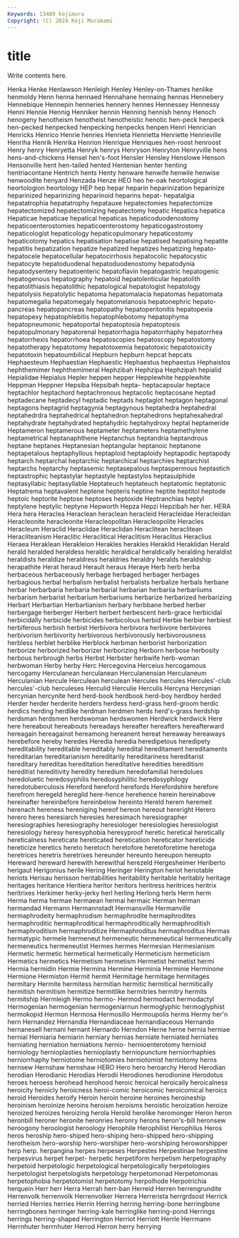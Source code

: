 ```yaml
---
Keywords: 13489 kojimura
Copyright: (C) 2024 Koji Murakami
---
```


# title

Write contents here.



Henka
Henke Henlawson Henleigh Henley Henley-on-Thames henlike henmoldy Henn henna hennaed
Hennahane hennaing hennas Hennebery Hennebique Hennepin henneries hennery hennes Hennessey
Hennessy Henni Hennie Hennig Henniker hennin Henning hennish henny Henoch
henogeny henotheism henotheist henotheistic henotic hen-peck henpeck hen-pecked henpecked henpecking
henpecks henpen Henri Henrician Henricks Henrico Henrie henries Henrieta Henrietta
Henriette Henrieville Henriha Henrik Henrika Henrion Henrique Henriques hen-roost henroost
Henry henry Henryetta Henryk henrys Henryson Henryton Henryville hens hens-and-chickens
Hensel hen's-foot Hensler Hensley Henslowe Henson Hensonville hent hen-tailed hented
Hentenian henter henting hentriacontane Hentrich hents Henty henware henwife henwile
henwise henwoodite henyard Henzada Henze HEO heo he-oak heortological heortologion
heortology HEP hep hepar heparin heparinization heparinize heparinized heparinizing heparinoid
heparins hepat- hepatalgia hepatatrophia hepatatrophy hepatauxe hepatectomies hepatectomize hepatectomized hepatectomizing
hepatectomy hepatic Hepatica hepatica Hepaticae hepaticae hepatical hepaticas hepaticoduodenostomy hepaticoenterostomies
hepaticoenterostomy hepaticogastrostomy hepaticologist hepaticology hepaticopulmonary hepaticostomy hepaticotomy hepatics hepatisation hepatise
hepatised hepatising hepatite hepatitis hepatization hepatize hepatized hepatizes hepatizing hepato-
hepatocele hepatocellular hepatocirrhosis hepatocolic hepatocystic hepatocyte hepatoduodenal hepatoduodenostomy hepatodynia hepatodysentery
hepatoenteric hepatoflavin hepatogastric hepatogenic hepatogenous hepatography hepatoid hepatolenticular hepatolith hepatolithiasis
hepatolithic hepatological hepatologist hepatology hepatolysis hepatolytic hepatoma hepatomalacia hepatomas hepatomata
hepatomegalia hepatomegaly hepatomelanosis hepatonephric hepato-pancreas hepatopancreas hepatopathy hepatoperitonitis hepatopexia hepatopexy
hepatophlebitis hepatophlebotomy hepatophyma hepatopneumonic hepatoportal hepatoptosia hepatoptosis hepatopulmonary hepatorenal hepatorrhagia
hepatorrhaphy hepatorrhea hepatorrhexis hepatorrhoea hepatoscopies hepatoscopy hepatostomy hepatotherapy hepatotomy hepatotoxemia
hepatotoxic hepatotoxicity hepatotoxin hepatoumbilical Hepburn hepburn hepcat hepcats Hephaesteum Hephaestian
Hephaestic Hephaestus hephaestus Hephaistos hephthemimer hephthemimeral Hephzibah Hephzipa Hephzipah hepialid
Hepialidae Hepialus Hepler heppen hepper Hepplewhite hepplewhite Heppman Heppner Hepsiba
Hepsibah hepta- heptacapsular heptace heptachlor heptachord heptachronous heptacolic heptacosane heptad
heptadecane heptadecyl heptadic heptads heptaglot heptagon heptagonal heptagons heptagrid heptagynia
heptagynous heptahedra heptahedral heptahedrdra heptahedrical heptahedron heptahedrons heptahexahedral heptahydrate heptahydrated
heptahydric heptahydroxy heptal heptameride Heptameron heptamerous heptameter heptameters heptamethylene heptametrical
heptanaphthene Heptanchus heptandria heptandrous heptane heptanes Heptanesian heptangular heptanoic heptanone
heptapetalous heptaphyllous heptaploid heptaploidy heptapodic heptapody heptarch heptarchal heptarchic heptarchical
heptarchies heptarchist heptarchs heptarchy heptasemic heptasepalous heptaspermous heptastich heptastrophic heptastylar
heptastyle heptastylos heptasulphide heptasyllabic heptasyllable Heptateuch heptateuch heptatomic heptatonic Heptatrema
heptavalent heptene hepteris heptine heptite heptitol heptode heptoic heptorite heptose
heptoses heptoxide Heptranchias heptyl heptylene heptylic heptyne Hepworth Hepza Hepzi
Hepzibah her her. HERA Hera hera Heraclea Heraclean heraclean heracleid
Heracleidae Heracleidan Heracleonite heracleonite Heracleopolitan Heracleopolite Heracles Heracleum Heraclid Heraclidae
Heraclidan Heraclitean heraclitean Heracliteanism Heraclitic Heraclitical Heraclitism Heraclitus Heraclius Heraea
Heraklean Herakleion Herakles herakles Heraklid Heraklidan Herald herald heralded heraldess
heraldic heraldical heraldically heralding heraldist heraldists heraldize heraldress heraldries heraldry
heralds heraldship herapathite Herat heraud Herault heraus Heraye Herb herb
herba herbaceous herbaceously herbage herbaged herbager herbages herbagious herbal herbalism
herbalist herbalists herbalize herbals herbane herbar herbarbaria herbaria herbarial herbarian
herbariia herbariiums herbarism herbarist herbarium herbariums herbarize herbarized herbarizing Herbart
Herbartian Herbartianism herbary herbbane herbed herber herbergage herberger Herbert herbert
herbescent herb-grace herbicidal herbicidally herbicide herbicides herbicolous herbid Herbie herbier
herbiest herbiferous herbish herbist Herbivora herbivora herbivore herbivores herbivorism herbivority
herbivorous herbivorously herbivorousness herbless herblet herblike Herblock herbman herborist herborization
herborize herborized herborizer herborizing Herborn herbose herbosity herbous herbrough herbs
Herbst Herbster herbwife herb-woman herbwoman Herby herby Herc Hercegovina Herceius
hercogamous hercogamy Herculanean herculanean Herculanensian Herculaneum Herculanian Hercule Herculean herculean
Hercules hercules Hercules'-club hercules'-club herculeses Herculid Herculie Herculis Hercyna Hercynian
hercynian hercynite herd herd-book herdbook herd-boy herdboy herded Herder herder
herderite herders herdess herd-grass herd-groom herdic herdics herding herdlike herdman
herdmen herds herd's-grass herdship herdsman herdsmen herdswoman herdswomen Herdwick herdwick
Here here hereabout hereabouts hereadays hereafter hereafters hereafterward hereagain hereagainst
hereamong hereanent hereat hereaway hereaways herebefore hereby heredes Heredia heredia
heredipetous heredipety hereditability hereditable hereditably heredital hereditament hereditaments hereditarian hereditarianism
hereditarily hereditariness hereditarist hereditary hereditas hereditation hereditative heredities hereditism hereditist
hereditivity heredity heredium heredofamilial heredolues heredoluetic heredosyphilis heredosyphilitic heredosyphilogy heredotuberculosis
Hereford hereford herefords Herefordshire herefore herefrom heregeld heregild here-hence herehence
herein hereinabove hereinafter hereinbefore hereinbelow hereinto Hereld herem heremeit herenach
hereness hereniging hereof hereon hereout hereright Herero herero heres heresiarch
heresies heresimach heresiographer heresiographies heresiography heresiologer heresiologies heresiologist heresiology heresy
heresyphobia heresyproof heretic heretical heretically hereticalness hereticate hereticated heretication hereticator
hereticide hereticize heretics hereto heretoch heretofore heretoforetime heretoga heretrices heretrix
heretrixes hereunder hereunto hereupon hereupto Hereward hereward herewith herewithal herezeld
Hergesheimer Heriberto herigaut Herigonius herile Hering Heringer Herington heriot heriotable
heriots Herisau herisson heritabilities heritability heritable heritably heritage heritages heritance
Heritiera heritor heritors heritress heritrices heritrix heritrixes Herkimer herky-jerky herl
herling Herlong herls Herm herm Herma herma hermae hermaean hermai
hermaic Herman herman hermandad Hermann Hermannstadt Hermansville Hermanville hermaphrodeity hermaphrodism
hermaphrodite hermaphrodites hermaphroditic hermaphroditical hermaphroditically hermaphroditish hermaphroditism hermaphroditize Hermaphroditus hermaphroditus
Hermas hermatypic hermele hermeneut hermeneutic hermeneutical hermeneutically hermeneutics hermeneutist Hermes
hermes Hermesian Hermesianism Hermetic hermetic hermetical hermetically Hermeticism hermeticism Hermetics
hermetics Hermetism hermetism Hermetist hermetist hermi Hermia hermidin Hermie Hermina
Hermine Herminia Herminie Herminone Hermione Hermiston Hermit hermit Hermitage hermitage
hermitages hermitary Hermite hermitess hermitian hermitic hermitical hermitically hermitish hermitism
hermitize hermitlike hermitries hermitry hermits hermitship Hermleigh Hermo hermo- Hermod
hermodact hermodactyl Hermogenian hermogenian hermogeniarnun hermoglyphic hermoglyphist hermokopid Hermon Hermosa
Hermosillo Hermoupolis herms Hermy her'n hern Hernandez Hernandia Hernandiaceae hernandiaceous
Hernando hernanesell hernani hernant Hernardo Herndon Herne herne hernia herniae
hernial Herniaria herniarin herniary hernias herniate herniated herniates herniating herniation
herniations hernio- hernioenterotomy hernioid herniology hernioplasties hernioplasty herniopuncture herniorrhaphies herniorrhaphy
herniotome herniotomies herniotomist herniotomy herns hernsew Hernshaw hernshaw HERO Hero
hero heroarchy Herod Herodian herodian Herodianic Herodias Herodii Herodiones herodionine
Herodotus heroes heroess herohead herohood heroic heroical heroically heroicalness heroicity
heroicly heroicness heroi-comic heroicomic heroicomical heroics heroid Heroides heroify Heroin
heroin heroine heroines heroineship heroinism heroinize heroins heroism heroisms heroistic
heroization heroize heroized heroizes heroizing herola Herold herolike heromonger Heron
heron heronbill heroner heronite heronries heronry herons heron's-bill heronsew heroogony
heroologist heroology Herophile Herophilist Herophilus Heros heros heroship hero-shiped hero-shiping
hero-shipped hero-shipping herotheism hero-worship hero-worshiper hero-worshiping heroworshipper herp herp. herpangina
herpes herpeses Herpestes Herpestinae herpestine herpesvirus herpet herpet- herpetic herpetiform
herpetism herpetography herpetoid herpetologic herpetological herpetologically herpetologies herpetologist herpetologists herpetology
herpetomonad Herpetomonas herpetophobia herpetotomist herpetotomy herpolhode Herpotrichia herquein Herr herr
Herra Herrah herr-ban Herreid Herren herrengrundite Herrenvolk herrenvolk Herrenvolker Herrera
Herrerista herrgrdsost Herrick herried Herries herries Herrin Herring herring herring-bone
herringbone herringbones herringer herring-kale herringlike herring-pond Herrings herrings herring-shaped Herrington
Herriot Herriott Herrle Herrmann Herrnhuter herrnhuter Herrod Herron herry herrying
